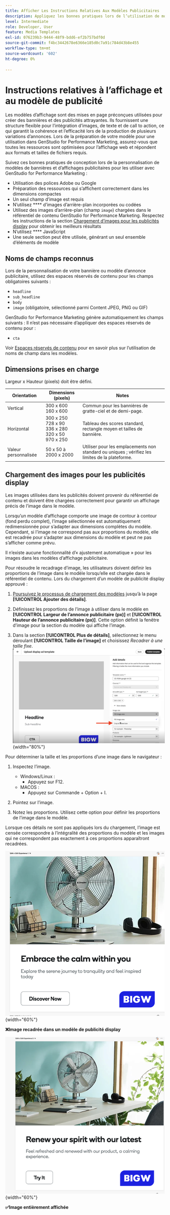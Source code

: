 ```yaml
---
title: Afficher Les Instructions Relatives Aux Modèles Publicitaires
description: Appliquez les bonnes pratiques lors de l’utilisation de modèles d’affichage et de bannières avec Adobe GenStudio for Performance Marketing.
level: Intermediate
role: Developer, User
feature: Media Templates
exl-id: 076239b3-9444-48f9-bdd6-ef2b757bdf0d
source-git-commit: f4bc3442678e6366e185d0c7a91c784d43b8e455
workflow-type: tm+mt
source-wordcount: '602'
ht-degree: 0%

---
```


# Instructions relatives à l’affichage et au modèle de publicité

Les modèles d’affichage sont des mises en page préconçues utilisées pour créer des bannières et des publicités attrayantes. Ils fournissent une structure flexible pour l’intégration d’images, de texte et de call to action, ce qui garantit la cohérence et l’efficacité lors de la production de plusieurs variations d’annonces. Lors de la préparation de votre modèle pour une utilisation dans GenStudio for Performance Marketing, assurez-vous que toutes les ressources sont optimisées pour l’affichage web et répondent aux formats et tailles de fichiers requis.

Suivez ces bonnes pratiques de conception lors de la personnalisation de modèles de bannières et d’affichages publicitaires pour les utiliser avec GenStudio for Performance Marketing :

- Utilisation des polices Adobe ou Google
- Préparation des ressources qui s’affichent correctement dans les dimensions compactes
- Un seul champ d’image est requis
- N’utilisez **** d’images d’arrière-plan incorporées ou codées
- Utilisez des images d’arrière-plan (champ `image`) chargées dans le référentiel de contenu GenStudio for Performance Marketing. Respectez les instructions de la section [Chargement d’images pour les publicités display](#uploading-images-for-display-ads) pour obtenir les meilleurs résultats
- N’utilisez **** JavaScript
- Une seule section peut être utilisée, générant un seul ensemble d’éléments de modèle

## Noms de champs reconnus

Lors de la personnalisation de votre bannière ou modèle d’annonce publicitaire, utilisez des espaces réservés de contenu pour les champs obligatoires suivants :

- `headline`
- `sub_headline`
- `body`
- `image` (obligatoire, sélectionné parmi Content JPEG, PNG ou GIF)

GenStudio for Performance Marketing génère automatiquement les champs suivants : Il n’est pas nécessaire d’appliquer des espaces réservés de contenu pour :

- `cta`

Voir [Espaces réservés de contenu](/help/user-guide/content/customize-template.md#content-placeholders) pour en savoir plus sur l’utilisation de noms de champ dans les modèles.

## Dimensions prises en charge

Largeur x Hauteur (pixels) doit être défini.

| Orientation | Dimensions (pixels) | Notes |
|--------------|-------------------------------------------------------------|------------------------------------------------------------------|
| Vertical | 300 x 600<br>160 x 600 | Commun pour les bannières de gratte-ciel et de demi-page. |
| Horizontal | 300 x 250<br>728 x 90<br>336 x 280<br>320 x 50<br>970 x 250 | Tableau des scores standard, rectangle moyen et tailles de bannière. |
| Valeur personnalisée | 50 x 50 à 2000 x 2000 | Utiliser pour les emplacements non standard ou uniques ; vérifiez les limites de la plateforme. |

## Chargement des images pour les publicités display

Les images utilisées dans les publicités doivent provenir du référentiel de contenu et doivent être chargées correctement pour garantir un affichage précis de l’image dans le modèle.

Lorsqu’un modèle d’affichage comporte une image de contour à contour (fond perdu complet), l’image sélectionnée est automatiquement redimensionnée pour s’adapter aux dimensions complètes du modèle. Cependant, si l’image ne correspond pas aux proportions du modèle, elle est recadrée pour s’adapter aux dimensions du modèle et peut ne pas s’afficher comme prévu.

Il n’existe aucune fonctionnalité d’« ajustement automatique » pour les images dans les modèles d’affichage publicitaire.

Pour résoudre le recadrage d’image, les utilisateurs doivent définir les proportions de l’image dans le modèle lorsqu’elle est chargée dans le référentiel de contenu. Lors du chargement d’un modèle de publicité display approuvé :

1. [Poursuivez le processus de chargement des modèles](/help/user-guide/content/use-templates.md#add-a-template) jusqu’à la page **[!UICONTROL Ajouter des détails]**.

1. Définissez les proportions de l’image à utiliser dans le modèle en **[!UICONTROL Largeur de l’annonce publicitaire (px)]** et **[!UICONTROL Hauteur de l’annonce publicitaire (px)]**. Cette option définit la fenêtre d’image pour la section du modèle qui affiche l’image.

1. Dans la section **[!UICONTROL Plus de détails]**, sélectionnez le menu déroulant **[!UICONTROL Taille de l’image]** et choisissez _Recadrer à une taille fixe_.
   ![Recadré à une taille fixe](./crop-to-fixed-size.png "Recadré à une taille fixe"){width="80%"}

Pour déterminer la taille et les proportions d’une image dans le navigateur :

1. Inspectez l’image.
   - Windows/Linux :
      - Appuyez sur F12.
   - MACOS :
      - Appuyez sur Commande + Option + I.

1. Pointez sur l’image.

1. Notez les proportions. Utilisez cette option pour définir les proportions de l’image dans le modèle.

Lorsque ces détails ne sont pas appliqués lors du chargement, l’image est censée correspondre à l’intégralité des proportions du modèle et les images qui ne correspondent pas exactement à ces proportions apparaîtront recadrées.

![Image recadrée dans une publicité affichée](./cropped-display.png "Recadrage d’image"){width="60%"}

**❌Image recadrée dans un modèle de publicité display**

![Image affichée dans une publicité affichée](./full-fit.png "Image affichée dans une publicité affichée"){width="60%"}

**✅Image entièrement affichée**
